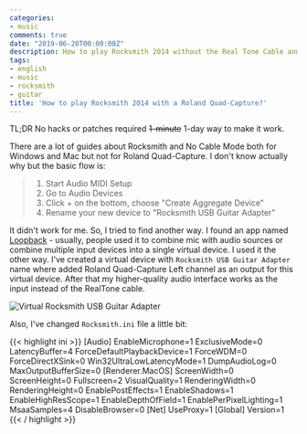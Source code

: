 ```yaml
---
categories:
- music
comments: true
date: "2019-06-20T00:00:00Z"
description: How to play Rocksmith 2014 without the Real Tone Cable and use something like Roland Quad-Capture.
tags:
- english
- music
- rocksmith
- guitar
title: 'How to play Rocksmith 2014 with a Roland Quad-Capture?'
---
```


TL;DR No hacks or patches required ~~1-minute~~ 1-day way to make it work.

There are a lot of guides about Rocksmith and No Cable Mode both for Windows and Mac but not for Roland Quad-Capture. I don't know actually why but the basic flow is:

> 1. Start Audio MIDI Setup
> 2. Go to Audio Devices
> 3. Click + on the bottom, choose "Create Aggregate Device"
> 4. Rename your new device to "Rocksmith USB Guitar Adapter"

It didn't work for me. So, I tried to find another way. I found an app named [Loopback](https://rogueamoeba.com/loopback/) - usually, people used it to combine mic with audio sources or combine multiple input devices into a single virtual device.
I used it the other way. I've created a virtual device with `Rocksmith USB Guitar Adapter` name where added Roland Quad-Capture Left channel as an output for this virtual device. After that my higher-quality audio interface works as the input instead of the RealTone cable.

![Virtual Rocksmith USB Guitar Adapter](https://imgur.com/QS8vVmF.jpg)

Also, I've changed `Rocksmith.ini` file a little bit:

{{< highlight ini >}}
[Audio]
EnableMicrophone=1
ExclusiveMode=0
LatencyBuffer=4
ForceDefaultPlaybackDevice=1
ForceWDM=0
ForceDirectXSink=0
Win32UltraLowLatencyMode=1
DumpAudioLog=0
MaxOutputBufferSize=0
[Renderer.MacOS]
ScreenWidth=0
ScreenHeight=0
Fullscreen=2
VisualQuality=1
RenderingWidth=0
RenderingHeight=0
EnablePostEffects=1
EnableShadows=1
EnableHighResScope=1
EnableDepthOfField=1
EnablePerPixelLighting=1
MsaaSamples=4
DisableBrowser=0
[Net]
UseProxy=1
[Global]
Version=1
{{< / highlight >}}
